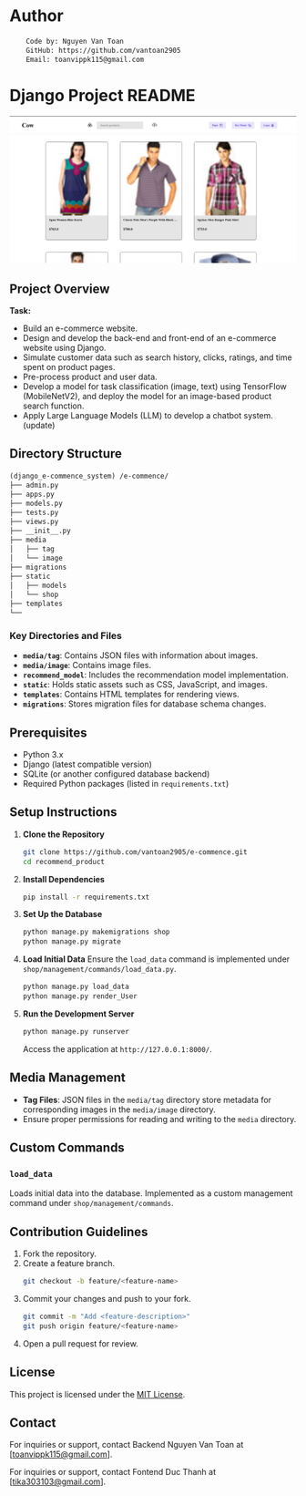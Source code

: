 

# Author
```
    Code by: Nguyen Van Toan
    GitHub: https://github.com/vantoan2905
    Email: toanvippk115@gmail.com
```

# Django Project README
![Image](image.png)

## Project Overview
**Task:**
- Build an e-commerce website.
- Design and develop the back-end and front-end of an e-commerce website using Django.
- Simulate customer data such as search history, clicks, ratings, and time spent on product pages.
- Pre-process product and user data.
- Develop a model for task classification (image, text) using TensorFlow (MobileNetV2), and deploy the model for an image-based product search function. 
- Apply Large Language Models (LLM) to develop a chatbot system. (update)

## Directory Structure
```
(django_e-commence_system) /e-commence/
├── admin.py
├── apps.py
├── models.py
├── tests.py
├── views.py
├── __init__.py
├── media
│   ├── tag
│   └── image
├── migrations
├── static
│   ├── models
│   └── shop
├── templates
└── 
```

### Key Directories and Files
- **`media/tag`**: Contains JSON files with information about images.
- **`media/image`**: Contains image files.
- **`recommend_model`**: Includes the recommendation model implementation.
- **`static`**: Holds static assets such as CSS, JavaScript, and images.
- **`templates`**: Contains HTML templates for rendering views.
- **`migrations`**: Stores migration files for database schema changes.

## Prerequisites
- Python 3.x
- Django (latest compatible version)
- SQLite (or another configured database backend)
- Required Python packages (listed in `requirements.txt`)

## Setup Instructions

1. **Clone the Repository**
   ```bash
   git clone https://github.com/vantoan2905/e-commence.git
   cd recommend_product
   ```

2. **Install Dependencies**
   ```bash
   pip install -r requirements.txt
   ```

3. **Set Up the Database**
   ```bash
   python manage.py makemigrations shop
   python manage.py migrate
   ```

4. **Load Initial Data**
   Ensure the `load_data` command is implemented under `shop/management/commands/load_data.py`.
   ```bash
   python manage.py load_data
   python manage.py render_User
   ```

5. **Run the Development Server**
   ```bash
   python manage.py runserver
   ```
   Access the application at `http://127.0.0.1:8000/`.

## Media Management
- **Tag Files**: JSON files in the `media/tag` directory store metadata for corresponding images in the `media/image` directory.
- Ensure proper permissions for reading and writing to the `media` directory.

## Custom Commands
### `load_data`
Loads initial data into the database. Implemented as a custom management command under `shop/management/commands`.

## Contribution Guidelines
1. Fork the repository.
2. Create a feature branch.
   ```bash
   git checkout -b feature/<feature-name>
   ```
3. Commit your changes and push to your fork.
   ```bash
   git commit -m "Add <feature-description>"
   git push origin feature/<feature-name>
   ```
4. Open a pull request for review.

## License
This project is licensed under the [MIT License](LICENSE).

## Contact
For inquiries or support, contact Backend Nguyen Van Toan at [toanvippk115@gmail.com].

For inquiries or support, contact Fontend Duc Thanh at [tika303103@gmail.com].

